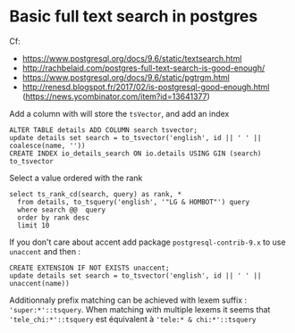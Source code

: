 # Basic full text search in postgres

Cf:
 - https://www.postgresql.org/docs/9.6/static/textsearch.html
 - http://rachbelaid.com/postgres-full-text-search-is-good-enough/
 - https://www.postgresql.org/docs/9.6/static/pgtrgm.html
 - http://renesd.blogspot.fr/2017/02/is-postgresql-good-enough.html (https://news.ycombinator.com/item?id=13641377)

Add a column with will store the `tsVector`, and add an index
```
ALTER TABLE details ADD COLUMN search tsvector;
update details set search = to_tsvector('english', id || ' ' || coalesce(name, ''))
CREATE INDEX io_details_search ON io.details USING GIN (search)
to_tsvector
```

Select a value ordered with the rank
```
select ts_rank_cd(search, query) as rank, *
  from details, to_tsquery('english', '"LG & HOMBOT"') query
  where search @@  query
  order by rank desc
  limit 10
```

If you don't care about accent add package `postgresql-contrib-9.x` to use `unaccent` and then :

```
CREATE EXTENSION IF NOT EXISTS unaccent;
update details set search = to_tsvector('english', id || ' ' || unaccent(name))
```

Additionnaly prefix matching can be achieved with lexem suffix : `'super:*'::tsquery`.
When matching with multiple lexems it seems that `'tele_chi:*'::tsquery` est équivalent à `'tele:* & chi:*'::tsquery`
